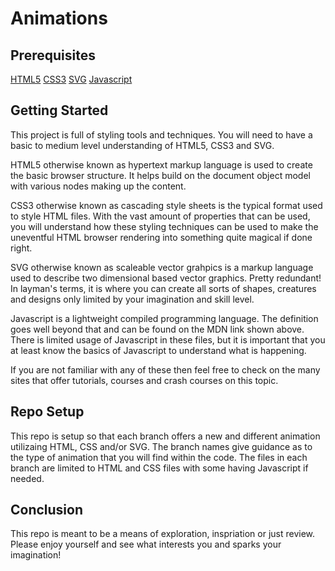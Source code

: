 <h1>Animations</h1>
<h2>Prerequisites</h2>
<a href="https://developer.mozilla.org/en-US/docs/Web/Guide/HTML/HTML5">HTML5</a>
<a href="https://developer.mozilla.org/en-US/docs/Archive/CSS3">CSS3</a>
<a href="https://developer.mozilla.org/en-US/docs/Web/SVG">SVG</a>
<a href="https://developer.mozilla.org/en-US/docs/Web/JavaScript">Javascript</a>

<h2>Getting Started</h2>
<p>
This project is full of styling tools and techniques. You will need to have a basic to medium level understanding of HTML5, CSS3 and SVG. 
</p>
<p>
HTML5 otherwise known as hypertext markup language is used to create the basic browser structure. It helps build on the document object model with various nodes making up the content. 
</p>
<p>
CSS3 otherwise known as cascading style sheets is the typical format used to style HTML files. With the vast amount of properties that can be used, you will understand how these styling techniques can be used to make the uneventful HTML browser rendering into something quite magical if done right. 
</p>
<p>
SVG otherwise known as scaleable vector grahpics is a markup language used to describe two dimensional based vector graphics. Pretty redundant! In layman's terms, it is where you can create all sorts of shapes, creatures and designs only limited by your imagination and skill level.
</p>
<p>
Javascript is a lightweight compiled programming language. The definition goes well beyond that and can be found on the MDN link shown above. There is limited usage of Javascript in these files, but it is important that you at least know the basics of Javascript to understand what is happening.
</p>
<p>
If you are not familiar with any of these then feel free to check on the many sites that offer tutorials, courses and crash courses on this topic.
</p>
<h2>Repo Setup</h2>
<p>
This repo is setup so that each branch offers a new and different animation utilizaing HTML, CSS and/or SVG. The branch names give guidance as to the type of animation that you will find within the code. The files in each branch are limited to HTML and CSS files with some having Javascript if needed. 
</p>
<h2>Conclusion</h2>
<p>
This repo is meant to be a means of exploration, inspriation or just review. Please enjoy yourself and see what interests you and sparks your imagination!
</p>
